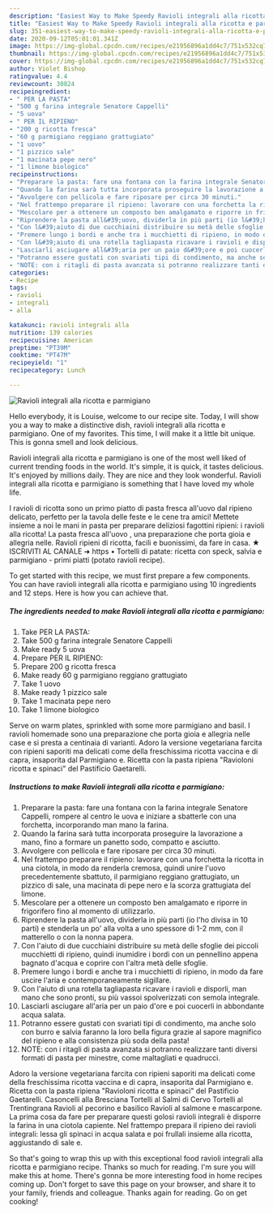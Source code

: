 ```yaml
---
description: "Easiest Way to Make Speedy Ravioli integrali alla ricotta e parmigiano"
title: "Easiest Way to Make Speedy Ravioli integrali alla ricotta e parmigiano"
slug: 351-easiest-way-to-make-speedy-ravioli-integrali-alla-ricotta-e-parmigiano
date: 2020-09-12T05:01:01.341Z
image: https://img-global.cpcdn.com/recipes/e21956896a1dd4c7/751x532cq70/ravioli-integrali-alla-ricotta-e-parmigiano-recipe-main-photo.jpg
thumbnail: https://img-global.cpcdn.com/recipes/e21956896a1dd4c7/751x532cq70/ravioli-integrali-alla-ricotta-e-parmigiano-recipe-main-photo.jpg
cover: https://img-global.cpcdn.com/recipes/e21956896a1dd4c7/751x532cq70/ravioli-integrali-alla-ricotta-e-parmigiano-recipe-main-photo.jpg
author: Violet Bishop
ratingvalue: 4.4
reviewcount: 30824
recipeingredient:
- " PER LA PASTA"
- "500 g farina integrale Senatore Cappelli"
- "5 uova"
- " PER IL RIPIENO"
- "200 g ricotta fresca"
- "60 g parmigiano reggiano grattugiato"
- "1 uovo"
- "1 pizzico sale"
- "1 macinata pepe nero"
- "1 limone biologico"
recipeinstructions:
- "Preparare la pasta: fare una fontana con la farina integrale Senatore Cappelli, rompere al centro le uova e iniziare a sbatterle con una forchetta, incorporando man mano la farina."
- "Quando la farina sarà tutta incorporata proseguire la lavorazione a mano, fino a formare un panetto sodo, compatto e asciutto."
- "Avvolgere con pellicola e fare riposare per circa 30 minuti."
- "Nel frattempo preparare il ripieno: lavorare con una forchetta la ricotta in una ciotola, in modo da renderla cremosa, quindi unire l&#39;uovo precedentemente sbattuto, il parmigiano reggiano grattugiato, un pizzico di sale, una macinata di pepe nero e la scorza grattugiata del limone."
- "Mescolare per a ottenere un composto ben amalgamato e riporre in frigorifero fino al momento di utilizzarlo."
- "Riprendere la pasta all&#39;uovo, dividerla in più parti (io l&#39;ho divisa in 10 parti) e stenderla un po&#39; alla volta a uno spessore di 1-2 mm, con il matterello o con la nonna papera."
- "Con l&#39;aiuto di due cucchiaini distribuire su metà delle sfoglie dei piccoli mucchietti di ripieno, quindi inumidire i bordi con un pennellino appena bagnato d&#39;acqua e coprire con l&#39;altra metà delle sfoglie."
- "Premere lungo i bordi e anche tra i mucchietti di ripieno, in modo da fare uscire l&#39;aria e contemporaneamente sigillare."
- "Con l&#39;aiuto di una rotella tagliapasta ricavare i ravioli e disporli, man mano che sono pronti, su più vassoi spolverizzati con semola integrale."
- "Lasciarli asciugare all&#39;aria per un paio d&#39;ore e poi cuocerli in abbondante acqua salata."
- "Potranno essere gustati con svariati tipi di condimento, ma anche solo con burro e salvia faranno la loro bella figura grazie al sapore magnifico del ripieno e alla consistenza più soda della pasta!"
- "NOTE: con i ritagli di pasta avanzata si potranno realizzare tanti diversi formati di pasta per minestre, come maltagliati e quadrucci."
categories:
- Recipe
tags:
- ravioli
- integrali
- alla

katakunci: ravioli integrali alla 
nutrition: 139 calories
recipecuisine: American
preptime: "PT39M"
cooktime: "PT47M"
recipeyield: "1"
recipecategory: Lunch

---
```



![Ravioli integrali alla ricotta e parmigiano](https://img-global.cpcdn.com/recipes/e21956896a1dd4c7/751x532cq70/ravioli-integrali-alla-ricotta-e-parmigiano-recipe-main-photo.jpg)

Hello everybody, it is Louise, welcome to our recipe site. Today, I will show you a way to make a distinctive dish, ravioli integrali alla ricotta e parmigiano. One of my favorites. This time, I will make it a little bit unique. This is gonna smell and look delicious.

Ravioli integrali alla ricotta e parmigiano is one of the most well liked of current trending foods in the world. It's simple, it is quick, it tastes delicious. It's enjoyed by millions daily. They are nice and they look wonderful. Ravioli integrali alla ricotta e parmigiano is something that I have loved my whole life.

I ravioli di ricotta sono un primo piatto di pasta fresca all&#39;uovo dal ripieno delicato, perfetto per la tavola delle feste e le cene tra amici! Mettete insieme a noi le mani in pasta per preparare deliziosi fagottini ripieni: i ravioli alla ricotta! La pasta fresca all&#39;uovo , una preparazione che porta gioia e allegria nelle. Ravioli ripieni di ricotta, facili e buonissimi, da fare in casa. ★ ISCRIVITI AL CANALE ➜ https • Tortelli di patate: ricetta con speck, salvia e parmigiano - primi piatti (potato ravioli recipe).


To get started with this recipe, we must first prepare a few components. You can have ravioli integrali alla ricotta e parmigiano using 10 ingredients and 12 steps. Here is how you can achieve that.

<!--inarticleads1-->

##### The ingredients needed to make Ravioli integrali alla ricotta e parmigiano:

1. Take  PER LA PASTA:
1. Take 500 g farina integrale Senatore Cappelli
1. Make ready 5 uova
1. Prepare  PER IL RIPIENO:
1. Prepare 200 g ricotta fresca
1. Make ready 60 g parmigiano reggiano grattugiato
1. Take 1 uovo
1. Make ready 1 pizzico sale
1. Take 1 macinata pepe nero
1. Take 1 limone biologico


Serve on warm plates, sprinkled with some more parmigiano and basil. I ravioli homemade sono una preparazione che porta gioia e allegria nelle case e si presta a centinaia di varianti. Adoro la versione vegetariana farcita con ripieni saporiti ma delicati come della freschissima ricotta vaccina e di capra, insaporita dal Parmigiano e. Ricetta con la pasta ripiena &#34;Ravioloni ricotta e spinaci&#34; del Pastificio Gaetarelli. 

<!--inarticleads2-->

##### Instructions to make Ravioli integrali alla ricotta e parmigiano:

1. Preparare la pasta: fare una fontana con la farina integrale Senatore Cappelli, rompere al centro le uova e iniziare a sbatterle con una forchetta, incorporando man mano la farina.
1. Quando la farina sarà tutta incorporata proseguire la lavorazione a mano, fino a formare un panetto sodo, compatto e asciutto.
1. Avvolgere con pellicola e fare riposare per circa 30 minuti.
1. Nel frattempo preparare il ripieno: lavorare con una forchetta la ricotta in una ciotola, in modo da renderla cremosa, quindi unire l&#39;uovo precedentemente sbattuto, il parmigiano reggiano grattugiato, un pizzico di sale, una macinata di pepe nero e la scorza grattugiata del limone.
1. Mescolare per a ottenere un composto ben amalgamato e riporre in frigorifero fino al momento di utilizzarlo.
1. Riprendere la pasta all&#39;uovo, dividerla in più parti (io l&#39;ho divisa in 10 parti) e stenderla un po&#39; alla volta a uno spessore di 1-2 mm, con il matterello o con la nonna papera.
1. Con l&#39;aiuto di due cucchiaini distribuire su metà delle sfoglie dei piccoli mucchietti di ripieno, quindi inumidire i bordi con un pennellino appena bagnato d&#39;acqua e coprire con l&#39;altra metà delle sfoglie.
1. Premere lungo i bordi e anche tra i mucchietti di ripieno, in modo da fare uscire l&#39;aria e contemporaneamente sigillare.
1. Con l&#39;aiuto di una rotella tagliapasta ricavare i ravioli e disporli, man mano che sono pronti, su più vassoi spolverizzati con semola integrale.
1. Lasciarli asciugare all&#39;aria per un paio d&#39;ore e poi cuocerli in abbondante acqua salata.
1. Potranno essere gustati con svariati tipi di condimento, ma anche solo con burro e salvia faranno la loro bella figura grazie al sapore magnifico del ripieno e alla consistenza più soda della pasta!
1. NOTE: con i ritagli di pasta avanzata si potranno realizzare tanti diversi formati di pasta per minestre, come maltagliati e quadrucci.


Adoro la versione vegetariana farcita con ripieni saporiti ma delicati come della freschissima ricotta vaccina e di capra, insaporita dal Parmigiano e. Ricetta con la pasta ripiena &#34;Ravioloni ricotta e spinaci&#34; del Pastificio Gaetarelli. Casoncelli alla Bresciana Tortelli al Salmì di Cervo Tortelli al Trentingrana Ravioli al pecorino e basilico Ravioli al salmone e mascarpone. La prima cosa da fare per preparare questi golosi ravioli integrali è disporre la farina in una ciotola capiente. Nel frattempo prepara il ripieno dei ravioli integrali: lessa gli spinaci in acqua salata e poi frullali insieme alla ricotta, aggiustando di sale e. 

So that's going to wrap this up with this exceptional food ravioli integrali alla ricotta e parmigiano recipe. Thanks so much for reading. I'm sure you will make this at home. There's gonna be more interesting food in home recipes coming up. Don't forget to save this page on your browser, and share it to your family, friends and colleague. Thanks again for reading. Go on get cooking!
